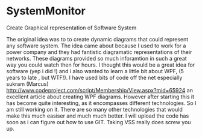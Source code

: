 # SystemMonitor
Create Graphical representation of Software System 

The original idea was to to create dynamic diagrams that could represent any software system. The idea came about because I  used to work for a power company and they had fantistic diagramatic representations of their networks. These diagrams provided so much inforamtion in such a great way you could watch then for hours. I thought this would be a great idea for software (yep i did !) and i also wanted to learn a little bit about WPF, (5 years to late , but WTF!). I have used bits of code off the net especially sukram (Marcus) http://www.codeproject.com/script/Membership/View.aspx?mid=65924  an excellent article about creating WPF diagrams. However after starting this it has become quite interesting, as it encompasses different technologies. So I am still working on it. There are so many other technologies that would make this much easiser and much much better. I will upload the code has soon as i can figure out how to use GIT. Taking VSS really does screw you up.
